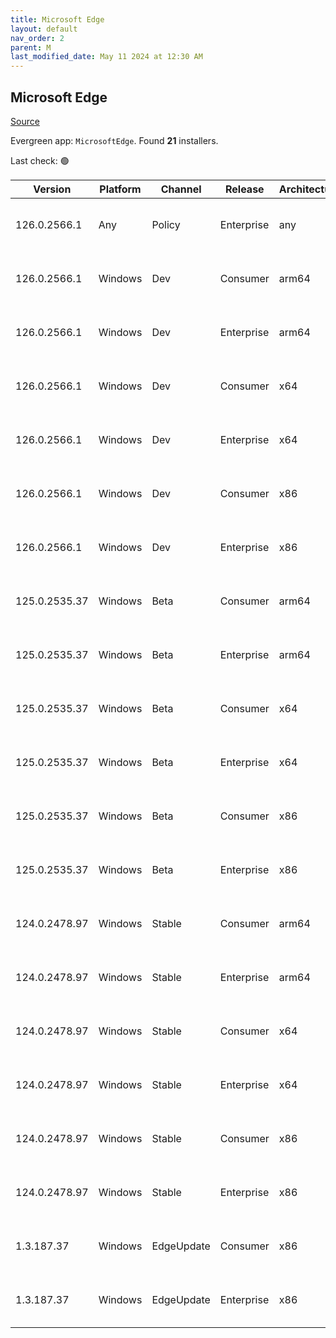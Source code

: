 ```yaml
---
title: Microsoft Edge
layout: default
nav_order: 2
parent: M
last_modified_date: May 11 2024 at 12:30 AM
---
```


## Microsoft Edge

[Source](https://www.microsoft.com/edge)

Evergreen app: `MicrosoftEdge`. Found **21** installers.

Last check: 🟢

| Version       | Platform | Channel    | Release    | Architecture | Hash                                                             | URI                                                                                                                                                                                                                                                                                                                      |
| ------------- | -------- | ---------- | ---------- | ------------ | ---------------------------------------------------------------- | ------------------------------------------------------------------------------------------------------------------------------------------------------------------------------------------------------------------------------------------------------------------------------------------------------------------------ |
| 126.0.2566.1  | Any      | Policy     | Enterprise | any          | 9A52A88D48992A5504E715EB12ABC4D54B726F7181D7D5AC1163E0B66407E020 | [https://msedge.sf.dl.delivery.mp.microsoft.com/filestreamingservice/files/fe193692-6950-4432-b8da-c16d0591552c/MicrosoftEdgePolicyTemplates.cab](https://msedge.sf.dl.delivery.mp.microsoft.com/filestreamingservice/files/fe193692-6950-4432-b8da-c16d0591552c/MicrosoftEdgePolicyTemplates.cab)                       |
| 126.0.2566.1  | Windows  | Dev        | Consumer   | arm64        | EB7353D11BE40FAE3323731B7BC78DFD4EDD1D742C64319A4A60A5C5CD8299A5 | [https://msedge.sf.dl.delivery.mp.microsoft.com/filestreamingservice/files/794ccd08-02c1-47d5-868a-4341c55b8411/MicrosoftEdgeDevEnterpriseARM64.msi](https://msedge.sf.dl.delivery.mp.microsoft.com/filestreamingservice/files/794ccd08-02c1-47d5-868a-4341c55b8411/MicrosoftEdgeDevEnterpriseARM64.msi)                 |
| 126.0.2566.1  | Windows  | Dev        | Enterprise | arm64        | EB7353D11BE40FAE3323731B7BC78DFD4EDD1D742C64319A4A60A5C5CD8299A5 | [https://msedge.sf.dl.delivery.mp.microsoft.com/filestreamingservice/files/794ccd08-02c1-47d5-868a-4341c55b8411/MicrosoftEdgeDevEnterpriseARM64.msi](https://msedge.sf.dl.delivery.mp.microsoft.com/filestreamingservice/files/794ccd08-02c1-47d5-868a-4341c55b8411/MicrosoftEdgeDevEnterpriseARM64.msi)                 |
| 126.0.2566.1  | Windows  | Dev        | Consumer   | x64          | 2B29808E9AF572596B5365BC0D330EDF7B5FAF4822A28641C7E1A1E59C730122 | [https://msedge.sf.dl.delivery.mp.microsoft.com/filestreamingservice/files/a8189409-2554-48c8-9147-1c4c83086314/MicrosoftEdgeDevEnterpriseX64.msi](https://msedge.sf.dl.delivery.mp.microsoft.com/filestreamingservice/files/a8189409-2554-48c8-9147-1c4c83086314/MicrosoftEdgeDevEnterpriseX64.msi)                     |
| 126.0.2566.1  | Windows  | Dev        | Enterprise | x64          | 2B29808E9AF572596B5365BC0D330EDF7B5FAF4822A28641C7E1A1E59C730122 | [https://msedge.sf.dl.delivery.mp.microsoft.com/filestreamingservice/files/a8189409-2554-48c8-9147-1c4c83086314/MicrosoftEdgeDevEnterpriseX64.msi](https://msedge.sf.dl.delivery.mp.microsoft.com/filestreamingservice/files/a8189409-2554-48c8-9147-1c4c83086314/MicrosoftEdgeDevEnterpriseX64.msi)                     |
| 126.0.2566.1  | Windows  | Dev        | Consumer   | x86          | 40504C09500D942D4000BE30FE3226A8F32C3B3D6B2B013B4B2E7FC1CC4C421F | [https://msedge.sf.dl.delivery.mp.microsoft.com/filestreamingservice/files/f438dc34-5644-4fb7-9d17-cefcf3096ec5/MicrosoftEdgeDevEnterpriseX86.msi](https://msedge.sf.dl.delivery.mp.microsoft.com/filestreamingservice/files/f438dc34-5644-4fb7-9d17-cefcf3096ec5/MicrosoftEdgeDevEnterpriseX86.msi)                     |
| 126.0.2566.1  | Windows  | Dev        | Enterprise | x86          | 40504C09500D942D4000BE30FE3226A8F32C3B3D6B2B013B4B2E7FC1CC4C421F | [https://msedge.sf.dl.delivery.mp.microsoft.com/filestreamingservice/files/f438dc34-5644-4fb7-9d17-cefcf3096ec5/MicrosoftEdgeDevEnterpriseX86.msi](https://msedge.sf.dl.delivery.mp.microsoft.com/filestreamingservice/files/f438dc34-5644-4fb7-9d17-cefcf3096ec5/MicrosoftEdgeDevEnterpriseX86.msi)                     |
| 125.0.2535.37 | Windows  | Beta       | Consumer   | arm64        | CBF6A9BE7C9525F708700EC1BE55DEC792D5EDC10F84AD4621715C7D7DBCCDD0 | [https://msedge.sf.dl.delivery.mp.microsoft.com/filestreamingservice/files/dca2e25f-9368-4ab4-bfcb-2d158435bcd2/MicrosoftEdgeBetaEnterpriseARM64.msi](https://msedge.sf.dl.delivery.mp.microsoft.com/filestreamingservice/files/dca2e25f-9368-4ab4-bfcb-2d158435bcd2/MicrosoftEdgeBetaEnterpriseARM64.msi)               |
| 125.0.2535.37 | Windows  | Beta       | Enterprise | arm64        | CBF6A9BE7C9525F708700EC1BE55DEC792D5EDC10F84AD4621715C7D7DBCCDD0 | [https://msedge.sf.dl.delivery.mp.microsoft.com/filestreamingservice/files/dca2e25f-9368-4ab4-bfcb-2d158435bcd2/MicrosoftEdgeBetaEnterpriseARM64.msi](https://msedge.sf.dl.delivery.mp.microsoft.com/filestreamingservice/files/dca2e25f-9368-4ab4-bfcb-2d158435bcd2/MicrosoftEdgeBetaEnterpriseARM64.msi)               |
| 125.0.2535.37 | Windows  | Beta       | Consumer   | x64          | 45946727E0F2C91A8D1326525CE488B296FC494D7A2AA42BB1E973912411C4D2 | [https://msedge.sf.dl.delivery.mp.microsoft.com/filestreamingservice/files/9ac9e3f6-bcde-4b8a-b36a-6e4a9e814463/MicrosoftEdgeBetaEnterpriseX64.msi](https://msedge.sf.dl.delivery.mp.microsoft.com/filestreamingservice/files/9ac9e3f6-bcde-4b8a-b36a-6e4a9e814463/MicrosoftEdgeBetaEnterpriseX64.msi)                   |
| 125.0.2535.37 | Windows  | Beta       | Enterprise | x64          | 45946727E0F2C91A8D1326525CE488B296FC494D7A2AA42BB1E973912411C4D2 | [https://msedge.sf.dl.delivery.mp.microsoft.com/filestreamingservice/files/9ac9e3f6-bcde-4b8a-b36a-6e4a9e814463/MicrosoftEdgeBetaEnterpriseX64.msi](https://msedge.sf.dl.delivery.mp.microsoft.com/filestreamingservice/files/9ac9e3f6-bcde-4b8a-b36a-6e4a9e814463/MicrosoftEdgeBetaEnterpriseX64.msi)                   |
| 125.0.2535.37 | Windows  | Beta       | Consumer   | x86          | E4BDE79A8545F96AD5B23969E8B47E0C0EBDD7A29071509AB9A4803CBA099997 | [https://msedge.sf.dl.delivery.mp.microsoft.com/filestreamingservice/files/9a39e37e-2e55-4724-a3e5-dbe8cb1c0702/MicrosoftEdgeBetaEnterpriseX86.msi](https://msedge.sf.dl.delivery.mp.microsoft.com/filestreamingservice/files/9a39e37e-2e55-4724-a3e5-dbe8cb1c0702/MicrosoftEdgeBetaEnterpriseX86.msi)                   |
| 125.0.2535.37 | Windows  | Beta       | Enterprise | x86          | E4BDE79A8545F96AD5B23969E8B47E0C0EBDD7A29071509AB9A4803CBA099997 | [https://msedge.sf.dl.delivery.mp.microsoft.com/filestreamingservice/files/9a39e37e-2e55-4724-a3e5-dbe8cb1c0702/MicrosoftEdgeBetaEnterpriseX86.msi](https://msedge.sf.dl.delivery.mp.microsoft.com/filestreamingservice/files/9a39e37e-2e55-4724-a3e5-dbe8cb1c0702/MicrosoftEdgeBetaEnterpriseX86.msi)                   |
| 124.0.2478.97 | Windows  | Stable     | Consumer   | arm64        | 43795ADBEF647D005702E0D5A0EDCAE1E8CD6744A6D00ECEAE7CFDBF654857C4 | [https://msedge.sf.dl.delivery.mp.microsoft.com/filestreamingservice/files/44620980-96f8-46be-8cfa-5d8a7f7dbaf5/MicrosoftEdgeEnterpriseARM64.msi](https://msedge.sf.dl.delivery.mp.microsoft.com/filestreamingservice/files/44620980-96f8-46be-8cfa-5d8a7f7dbaf5/MicrosoftEdgeEnterpriseARM64.msi)                       |
| 124.0.2478.97 | Windows  | Stable     | Enterprise | arm64        | 43795ADBEF647D005702E0D5A0EDCAE1E8CD6744A6D00ECEAE7CFDBF654857C4 | [https://msedge.sf.dl.delivery.mp.microsoft.com/filestreamingservice/files/44620980-96f8-46be-8cfa-5d8a7f7dbaf5/MicrosoftEdgeEnterpriseARM64.msi](https://msedge.sf.dl.delivery.mp.microsoft.com/filestreamingservice/files/44620980-96f8-46be-8cfa-5d8a7f7dbaf5/MicrosoftEdgeEnterpriseARM64.msi)                       |
| 124.0.2478.97 | Windows  | Stable     | Consumer   | x64          | B9712090AD7E86FE500A706AEC6C49114616B1ECC905C4224313D6D1C4D11A6C | [https://msedge.sf.dl.delivery.mp.microsoft.com/filestreamingservice/files/a8ae5479-c0a0-40c2-b9fa-9b75a9b08b38/MicrosoftEdgeEnterpriseX64.msi](https://msedge.sf.dl.delivery.mp.microsoft.com/filestreamingservice/files/a8ae5479-c0a0-40c2-b9fa-9b75a9b08b38/MicrosoftEdgeEnterpriseX64.msi)                           |
| 124.0.2478.97 | Windows  | Stable     | Enterprise | x64          | B9712090AD7E86FE500A706AEC6C49114616B1ECC905C4224313D6D1C4D11A6C | [https://msedge.sf.dl.delivery.mp.microsoft.com/filestreamingservice/files/a8ae5479-c0a0-40c2-b9fa-9b75a9b08b38/MicrosoftEdgeEnterpriseX64.msi](https://msedge.sf.dl.delivery.mp.microsoft.com/filestreamingservice/files/a8ae5479-c0a0-40c2-b9fa-9b75a9b08b38/MicrosoftEdgeEnterpriseX64.msi)                           |
| 124.0.2478.97 | Windows  | Stable     | Consumer   | x86          | 4CEF7B907D3E2371E953C41190E32C3560CEE7D3F16D7550CA156DC976EBCB80 | [https://msedge.sf.dl.delivery.mp.microsoft.com/filestreamingservice/files/aa1c9fe3-bb9c-4a80-9ff7-5c109701fbfe/MicrosoftEdgeEnterpriseX86.msi](https://msedge.sf.dl.delivery.mp.microsoft.com/filestreamingservice/files/aa1c9fe3-bb9c-4a80-9ff7-5c109701fbfe/MicrosoftEdgeEnterpriseX86.msi)                           |
| 124.0.2478.97 | Windows  | Stable     | Enterprise | x86          | 4CEF7B907D3E2371E953C41190E32C3560CEE7D3F16D7550CA156DC976EBCB80 | [https://msedge.sf.dl.delivery.mp.microsoft.com/filestreamingservice/files/aa1c9fe3-bb9c-4a80-9ff7-5c109701fbfe/MicrosoftEdgeEnterpriseX86.msi](https://msedge.sf.dl.delivery.mp.microsoft.com/filestreamingservice/files/aa1c9fe3-bb9c-4a80-9ff7-5c109701fbfe/MicrosoftEdgeEnterpriseX86.msi)                           |
| 1.3.187.37    | Windows  | EdgeUpdate | Consumer   | x86          | 503088D22461FEE5D7B6B011609D73FFD5869D3ACE1DBB0F00F8F3B9D122C514 | [https://msedge.sf.dl.delivery.mp.microsoft.com/filestreamingservice/files/a2fa84fe-796b-4f80-b1cd-f4d1f5731aa8/MicrosoftEdgeUpdateSetup_X86_1.3.187.37.exe](https://msedge.sf.dl.delivery.mp.microsoft.com/filestreamingservice/files/a2fa84fe-796b-4f80-b1cd-f4d1f5731aa8/MicrosoftEdgeUpdateSetup_X86_1.3.187.37.exe) |
| 1.3.187.37    | Windows  | EdgeUpdate | Enterprise | x86          | 503088D22461FEE5D7B6B011609D73FFD5869D3ACE1DBB0F00F8F3B9D122C514 | [https://msedge.sf.dl.delivery.mp.microsoft.com/filestreamingservice/files/a2fa84fe-796b-4f80-b1cd-f4d1f5731aa8/MicrosoftEdgeUpdateSetup_X86_1.3.187.37.exe](https://msedge.sf.dl.delivery.mp.microsoft.com/filestreamingservice/files/a2fa84fe-796b-4f80-b1cd-f4d1f5731aa8/MicrosoftEdgeUpdateSetup_X86_1.3.187.37.exe) |
